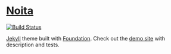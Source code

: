 [Noita][demo]
==================

[![Build Status][ci-badge]][ci]

[Jekyll][jekyll] theme built with [Foundation][foundation]. Check out the [demo site][demo] with description and tests.

[ci]: https://travis-ci.org/penibelst/jekyll-noita
[ci-badge]: https://travis-ci.org/penibelst/jekyll-noita.svg?branch=gh-pages
[demo]: http://noita.penibelst.de/
[foundation]: http://foundation.zurb.com/
[jekyll]: http://jekyllrb.com/
